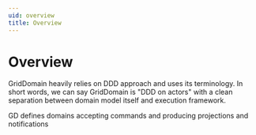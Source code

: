 ```yaml
---
uid: overview
title: Overview
---
```


# Overview

GridDomain heavily relies on DDD approach and uses its terminology. 
In short words, we can say GridDomain is "DDD on actors" with a clean separation between domain model itself and execution framework. 

GD defines domains accepting commands and producing projections and notifications